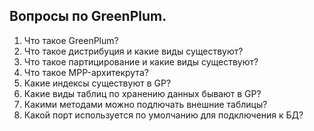 <!-- Yandex.Metrika counter -->
<script type="text/javascript">
    (function(m,e,t,r,i,k,a){
        m[i]=m[i]||function(){(m[i].a=m[i].a||[]).push(arguments)};
        m[i].l=1*new Date();
        for (var j = 0; j < document.scripts.length; j++) {if (document.scripts[j].src === r) { return; }}
        k=e.createElement(t),a=e.getElementsByTagName(t)[0],k.async=1,k.src=r,a.parentNode.insertBefore(k,a)
    })(window, document,'script','https://mc.yandex.ru/metrika/tag.js?id=103580753', 'ym');

    ym(103580753, 'init', {ssr:true, webvisor:true, clickmap:true, ecommerce:"dataLayer", accurateTrackBounce:true, trackLinks:true});
</script>
<noscript><div><img src="https://mc.yandex.ru/watch/103580753" style="position:absolute; left:-9999px;" alt="" /></div></noscript>
<!-- /Yandex.Metrika counter -->
## Вопросы по GreenPlum.

1. Что такое GreenPlum?
2. Что такое дистрибуция и какие виды существуют?
3. Что такое партицирование и какие виды существуют?
4. Что такое MPP-архитекрута?
5. Какие индексы существуют в GP?
6. Какие виды таблиц по хранению данных бывают в GP?
7. Какими методами можно подлючать внешние таблицы?
8. Какой порт используется по умолчанию для подключения к БД?